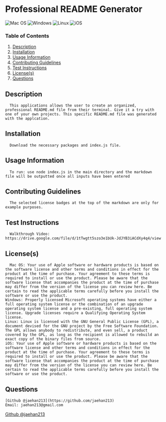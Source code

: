 # Professional README Generator
![Mac OS](https://img.shields.io/badge/mac%20os-000000?style=for-the-badge&logo=macos&logoColor=F0F0F0)
![Windows](https://img.shields.io/badge/Windows-0078D6?style=for-the-badge&logo=windows&logoColor=white)
![Linux](https://img.shields.io/badge/Linux-FCC624?style=for-the-badge&logo=linux&logoColor=black)
![iOS](https://img.shields.io/badge/iOS-000000?style=for-the-badge&logo=ios&logoColor=white)


### Table of Contents
1. [Description](#description)
2. [Installation](#installation)
3. [Usage Information](#usage)
4. [Contributing Guidelines](#contrib)
5. [Test Instructions](#test)
6. [License(s)](#license)
7. [Questions](#question)

## Description <a name="description"></a>
      This applications allows the user to create an organized, professional README.md file from their terminal. Give it a try with one of your own projects. This specific README.md file was generated with the applcation.  

## Installation <a name="installation"></a>
      Download the necessary packages and index.js file.

## Usage Information<a name="usage"></a>
      To run: use node index.js in the main directory and the markdown file will be outputted once all inputs have been entered

## Contributing Guidelines <a name="contrib"></a>
      The selected license badges at the top of the markdown are only for example purposes.

## Test Instructions <a name="test"></a>
      Walkthrough Video: https://drive.google.com/file/d/1tTwgtt5szo3e1bUk-JdJYB3iACdXy4q4/view

## License(s) <a name="license"></a>
      Mac OS: Your use of Apple software or hardware products is based on the software license and other terms and conditions in effect for the product at the time of purchase. Your agreement to these terms is required to install or use the product. Please be aware that the software license that accompanies the product at the time of purchase may differ from the version of the license you can review here. Be certain to read the applicable terms carefully before you install the software or use the product.
	Windows: Properly licensed Microsoft operating systems have either a full operating system license or the combination of an upgrade operating system license and a pre-existing, full operating system license. Upgrade licenses require a Qualifying Operating System license.
	Linux: Linux is licensed with the GNU General Public License (GPL), a document devised for the GNU project by the Free Software Foundation. The GPL allows anybody to redistribute, and even sell, a product covered by the GPL, as long as the recipient is allowed to rebuild an exact copy of the binary files from source.
	iOS: Your use of Apple software or hardware products is based on the software license and other terms and conditions in effect for the product at the time of purchase. Your agreement to these terms is required to install or use the product. Please be aware that the software license that accompanies the product at the time of purchase may differ from the version of the license you can review here. Be certain to read the applicable terms carefully before you install the software or use the product.

## Questions <a name="question"></a>
	[Github @jaehan213](https://github.com/jaehan213)
	Email: jaehan213@gmail.com
	
[Github @jaehan213](https://github.com/jaehan213)
